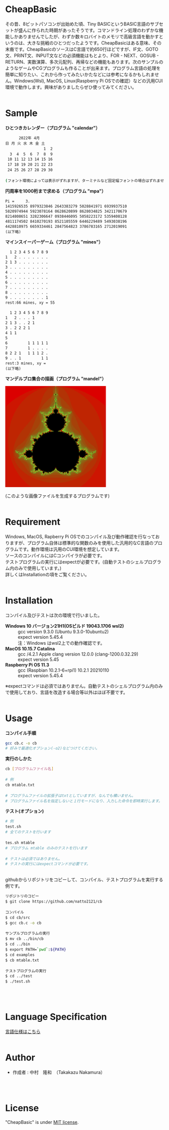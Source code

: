 # CheapBasic
  
その昔、8ビットパソコンが出始めた頃、Tiny BASICというBASIC言語のサブセットが盛んに作られた時期があったそうです。コマンドライン処理のわずかな機能しかありませんでしたが、わずか数キロバイトのメモリで高級言語を動かすというのは、大きな挑戦のひとつだったようです。CheapBasicはある意味、その末裔です。CheapBasicのソースはC言語で約650行ほどですが、IF文、GOTO文、PRINT文、INPUT文などの必須機能はもとより、FOR - NEXT、GOSUB - RETURN、実数演算、多次元配列、再帰などの機能もあります。次のサンプルのようなゲームやCGプログラムも作ることが出来ます。プログラム言語の処理を簡単に知りたい、これから作ってみたいかたなどには参考になるかもしれません。Windows(Wsl), MacOS, Linux(Raspberry Pi OSでの確認）などの汎用CUI環境で動作します。興味がありましたらぜひ使ってみてください。
<br>
<br>
 
# Sample
 
**ひとつきカレンダー（プログラム "calendar"）**
~~~sh
      2022年 4月
日 月 火 水 木 金 土
                 1  2
  3  4  5  6  7  8  9
 10 11 12 13 14 15 16
 17 18 19 20 21 22 23
 24 25 26 27 28 29 30

(フォント環境によっては表示がずれますが、ターミナルなど固定幅フォントの場合はずれません)
~~~

**円周率を1000桁まで求める（プログラム "mpa"）**
~~~
Pi =     3.
1415926535 8979323846 2643383279 5028841971 6939937510 
5820974944 5923078164 0628620899 8628034825 3421170679 
8214808651 3282306647 0938446095 5058223172 5359408128 
4811174502 8410270193 8521105559 6446229489 5493038196 
4428810975 6659334461 2847564823 3786783165 2712019091 
(以下略)
~~~

**マインスイーパーゲーム（プログラム "mines"）**
~~~
  1 2 3 4 5 6 7 8 9
1   2 . . . . . . .
2 1 3 . . . . . . .
3 . . . . . . . . .
4 . . . . . . . . .
5 . . . . . . . . .
6 . . . . . . . . .
7 . . . . . . . . .
8 . . . . . . . . .
9 . . . . . . . . 1
rest:66 mines, xy = 55

  1 2 3 4 5 6 7 8 9
1   2 . . . 1      
2 1 3 . . 2 1      
3 . 2 2 2 1        
4 1 1              
5                  
6         1 1 1 1 1
7         1 . . . .
8 2 2 1   1 1 1 2 .
9 . . 1         1 1
rest:3 mines, xy = 
(以下略)
~~~

**マンデルブロ集合の描画（プログラム "mandel"）**

![mandel.png](images/mandel.png)

(このような画像ファイルを生成するプログラムです)
<br>
<br>



 
# Requirement
 
Windows, MacOS, Rapberry Pi OSでのコンパイル及び動作確認を行なっておりますが、プログラム自体は標準的な関数のみを使用した汎用的なC言語のプログラムです。動作環境は汎用のCUI環境を想定しています。<br>
ソースのコンパイルにはCコンパイラが必要です。<br>
テストプログラムの実行にはexpectが必要です。(自動テストのシェルプログラム内のみで使用しています。)<br>
詳しくはInstallationの項をご覧ください。
<br>
<br>

# Installation

コンパイル及びテストは次の環境で行いました。<br>


<dl>
  <dt><strong>Windows 10 バージョン21H1(OSビルド 19043.1706  wsl2)</strong></dt>
  <dd>gcc version 9.3.0 (Ubuntu 9.3.0-10ubuntu2)</dd>
  <dd>expect version 5.45.4</dd>
  <dd>注：Windows はwsl2上での動作確認です。</dd>
  <dt><strong>MacOS 10.15.7 Catalina</strong></dt>
  <dd>gcc /4.2.1 Apple clang version 12.0.0 (clang-1200.0.32.29)</dd>
    <dd>expect version 5.45</dd>
  <dt><strong>Raspberry Pi OS 11.3</strong><dt>
  <dd>gcc (Raspbian 10.2.1-6+rpi1) 10.2.1 20210110</dd>
  <dd>expect version 5.45.4</dd>
</dl>
※expectコマンドは必須ではありません。自動テストのシェルプログラム内のみで使用しており、言語を改造する場合等以外はほぼ不要です。
<br>
<br>


# Usage
 
**コンパイル手順**
```sh
gcc cb.c -o cb
# 好みで最適化オプション(-o2)などつけてください。
```

**実行のしかた**
```sh
cb [プログラムファイル名]

# 例
cb mtable.txt

# プログラムファイルの拡張子はtxtとしていますが、なんでも構いません。
# プログラムファイル名を指定しないと１行モードになり、入力した命令を即時実行します。

```

**テスト(オプション)**
~~~sh
# 例
test.sh
# 全てのテストを行います

tes.sh mtable
# プログラム mtable のみのテストを行います

# テストは必須ではありません。
# テストの実行にはexpectコマンドが必要です。
~~~

<br>
githubからリポジトリをコピーして、コンパイル、テストプログラムを実行する例です。
 
```sh
リポジトリのコピー
$ git clone https://github.com/natto2121/cb

コンパイル
$ cd cb/src
$ gcc cb.c -o cb

サンプルプログラムの実行
$ mv cb ../bin/cb
$ cd ../bin
$ export PATH=`pwd`:${PATH}
$ cd examples
$ cb mtable.txt

テストプログラムの実行
$ cd ../test
$ ./test.sh
```
<br>
<br>

# Language Specification
[言語仕様はこちら](spec.md)
<br>
<br>
# Author
  
* 作成者  : 中村　隆和　（Takakazu Nakamura）
<br>
<br>

# License
 
"CheapBasic" is under [MIT license](https://en.wikipedia.org/wiki/MIT_License).
 
